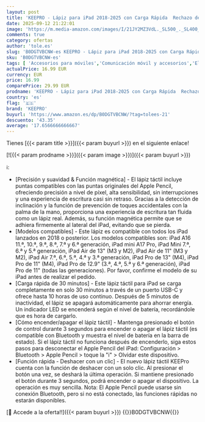 ```yaml
---
layout: post
title: 'KEEPRO - Lápiz para iPad 2018-2025 con Carga Rápida  Rechazo de Palma y Detección de Inclinación  Compatible con i-Pad 11/10/9/8/7/6  iPad Mini 7/6/5  Air M3/M2/5/4/3  iPad Pro M4 13" 12.9" 11"- Blanco'
date: 2025-09-12 21:22:01
image: 'https://m.media-amazon.com/images/I/21JY2MZ3VdL._SL500_._SL400_.jpg'
comments: true
category: ofertas
author: 'tole.es'
slug: 'B0DGTVBCNW-es KEEPRO - Lápiz para iPad 2018-2025 con Carga Rápida...'
sku: 'B0DGTVBCNW-es'
tags: [ 'Accesorios para móviles','Comunicación móvil y accesorios','Electrónica','Punteros para móviles','keepro','lápiz','🇪🇸', ]
actualPrice: 16.99 EUR
currency: EUR
price: 16.99
comparePrice: 29.99 EUR
prodname: 'KEEPRO - Lápiz para iPad 2018-2025 con Carga Rápida  Rechazo de Palma y Detección de Inclinación  Compatible con i-Pad 11/10/9/8/7/6  iPad Mini 7/6/5  Air M3/M2/5/4/3  iPad Pro M4 13" 12.9" 11"- Blanco'
country: 'es'
flag: '🇪🇸'
brand: 'KEEPRO'
buyurl: 'https://www.amazon.es/dp/B0DGTVBCNW/?tag=tolees-21'
descuento: '43.35'
average: '17.6566666666667'
---
```


Tienes [{{< param title >}}]({{< param buyurl >}}) en el siguiente enlace!

[![{{< param prodname >}}]({{< param image >}})]({{< param buyurl >}})

ℹ️:

- [Precisión y suavidad & Función magnética] - El lápiz táctil incluye puntas compatibles con las puntas originales del Apple Pencil, ofreciendo precisión a nivel de píxel, alta sensibilidad, sin interrupciones y una experiencia de escritura casi sin retraso. Gracias a la detección de inclinación y la función de prevención de toques accidentales con la palma de la mano, proporciona una experiencia de escritura tan fluida como un lápiz real. Además, su función magnética permite que se adhiera firmemente al lateral del iPad, evitando que se pierda.
- [Modelos compatibles] - Este lápiz es compatible con todos los iPad lanzados en 2018 o posterior. Los modelos compatibles son: iPad A16 11.ª, 10.ª, 9.ª, 8.ª, 7.ª y 6.ª generación, iPad mini A17 Pro, iPad Mini 7.ª, 6.ª y 5.ª generación, iPad Air de 13" (M3 y M2), iPad Air de 11" (M3 y M2), iPad Air 7.ª, 6.ª, 5.ª, 4.ª y 3.ª generación, iPad Pro de 13" (M4), iPad Pro de 11" (M4), iPad Pro de 12.9" (3.ª, 4.ª, 5.ª y 6.ª generación), iPad Pro de 11" (todas las generaciones). Por favor, confirme el modelo de su iPad antes de realizar el pedido.
- [Carga rápida de 30 minutos] - Este lápiz táctil para iPad se carga completamente en solo 30 minutos a través de un puerto USB-C y ofrece hasta 10 horas de uso continuo. Después de 5 minutos de inactividad, el lápiz se apagará automáticamente para ahorrar energía. Un indicador LED se encenderá según el nivel de batería, recordándole que es hora de cargarlo.
- [Cómo encender/apagar el lápiz táctil] - Mantenga presionado el botón de control durante 3 segundos para encender o apagar el lápiz táctil (es compatible con Bluetooth y muestra el nivel de batería en la barra de estado). Si el lápiz táctil no funciona después de encenderlo, siga estos pasos para desconectar el Apple Pencil del iPad: Configuración > Bluetooth > Apple Pencil > toque la "i" > Olvidar este dispositivo.
- [Función rápida - Deshacer con un clic] - El nuevo lápiz táctil KEEPro cuenta con la función de deshacer con un solo clic. Al presionar el botón una vez, se deshará la última operación. Si mantiene presionado el botón durante 3 segundos, podrá encender o apagar el dispositivo. La operación es muy sencilla. Nota: El Apple Pencil puede usarse sin conexión Bluetooth, pero si no está conectado, las funciones rápidas no estarán disponibles.

[🛒 Accede a la oferta!!]({{< param buyurl >}})
{{<world>}}B0DGTVBCNW{{</world>}}
